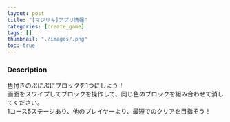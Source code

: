 ```yaml
---
layout: post
title: "[マジリキ]アプリ情報"
categories: [create_game]
tags: []
thumbnail: "./images/.png"
toc: true
---
```



### Description
色付きのぷにぷにブロックを1つにしよう！  
画面をスワイプしてブロックを操作して、同じ色のブロックを組み合わせて消してください。  
1コース5ステージあり、他のプレイヤーより、最短でのクリアを目指そう！  
<br>